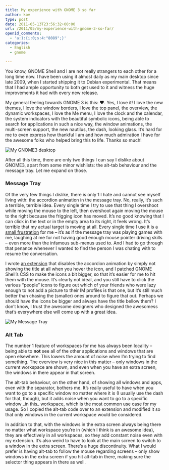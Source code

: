 ```yaml
---
title: My experience with GNOME 3 so far
author: kov
type: post
date: 2011-05-13T23:56:32+00:00
url: /2011/05/my-experience-with-gnome-3-so-far/
openid_comments:
  - 'a:1:{i:0;s:4:"8089";}'
categories:
  - English
  - gnome

---
```

You know, GNOME Shell and I are not really strangers to each other for a long time now. I have been using it almost daily as my main desktop since late 2009, when I started shipping it to Debian experimental. That means that I had ample opportunity to both get used to it and witness the huge improvements it had with every new release.

My general feeling towards GNOME 3 is this: ♥. Yes, I love it! I love the new themes, I love the window borders, I love the top panel, the overview, the dynamic workspaces, I love the Me menu, I love the clock and the calendar, the system indicators with the beautiful symbolic icons, being able to search for applications in such a nice way, the window animations, the multi-screen support, the new nautilus, the dash, looking glass. It&#8217;s hard for me to even express how thankful I am and how much admiration I have for the awesome folks who helped bring this to life. Thanks so much!

![My GNOME3 desktop](/wp-content/uploads/2011/05/MyGNOME3.png "My GNOME3 desktop")

After all this time, there are only two things I can say I dislike about GNOME3, apart from some minor wishlists: the alt-tab behaviour and the message tray. Let me expand on those.

### Message Tray

Of the very few things I dislike, there is only 1 I hate and cannot see myself living with: the accordion animation in the message tray. No, really, it&#8217;s such a terrible, terrible idea. Every single time I try to use that thing I overshoot while moving the mouse to the left, then overshoot again moving the mouse to the right because the frigging icon has moved. It&#8217;s no good knowing that I can click in the text or in the empty area to its right, it feels wrong. It&#8217;s terrible that my actual target is moving at all. Every single time I use it is a [small frustration][2] for me &#8211; it&#8217;s as if the message tray was playing games with me, laughing at me for not having good enough mouse pointer driving skills &#8211; even more than the infamous sub-menus used to. And I had to go through that penance whenever I wanted to find the person I was chating with to resume the conversation.

I wrote [an extension][3] that disables the accordion animation by simply not showing the title at all when you hover the icon, and I patched GNOME Shell&#8217;s CSS to make the icons a bit bigger, so that it&#8217;s easier for me to hit them with the mouse. It&#8217;s clearly not ideal, and you still have to click the various &#8220;people&#8221; icons to figure out which of your friends who were lazy enough to not add a picture to their IM profiles is that one, but it&#8217;s still much better than chasing the (smaller) ones around to figure that out. Perhaps we should have the icons be bigger and always have the title bellow them? I don&#8217;t know, I trust the awesome designers who designed the awesomess that&#8217;s everywhere else will come up with a great idea.

![My Message Tray](/wp-content/uploads/2011/05/message-tray.png "My Message Tray")

### Alt Tab

The number 1 feature of workspaces for me has always been locality &#8211; being able to **not** see all of the other applications and windows that are open elsewhere. This lowers the amount of noise when I&#8217;m trying to find something. The overview is very nice in this matter &#8211; only windows in the current workspace are shown, and even when you have an extra screen, the windows in there appear in that screen.

The alt-tab behaviour, on the other hand, of showing all windows and apps, even with the separator, bothers me. It&#8217;s really useful to have when you want to go to a specific window no matter where it is (I usually use the dash for that, though), but it adds noise when you want to go to a specific window \_in this\_ workspace, which is the most common use case for my usage. So I copied the alt-tab code over to an extension and modified it so that only windows in the current workspace would be considered.

In addition to that, with the windows in the extra screen always being there no matter what workspace you&#8217;re in (which I think is an awesome idea), they are effectively in all workspaces, so they add constant noise even with my extension. It&#8217;s also weird to have to look at the main screen to switch to a window in the extra screen. There&#8217;s a huge discontinuity. What I would prefer is having alt-tab to follow the mouse regarding screens &#8211; only show windows in the extra screen if you hit alt-tab in there, making sure the selector thing appears in there as well.

 [1]: http://blog.kov.eti.br/wp-content/uploads/2011/05/MyGNOME3.png
 [2]: http://www.joelonsoftware.com/uibook/chapters/fog0000000057.html
 [3]: http://kov.eti.br/~kov/kovtray.tar.gz
 [4]: http://blog.kov.eti.br/wp-content/uploads/2011/05/message-tray.png